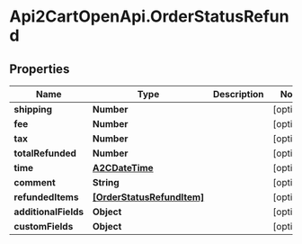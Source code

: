 # Api2CartOpenApi.OrderStatusRefund

## Properties

Name | Type | Description | Notes
------------ | ------------- | ------------- | -------------
**shipping** | **Number** |  | [optional] 
**fee** | **Number** |  | [optional] 
**tax** | **Number** |  | [optional] 
**totalRefunded** | **Number** |  | [optional] 
**time** | [**A2CDateTime**](A2CDateTime.md) |  | [optional] 
**comment** | **String** |  | [optional] 
**refundedItems** | [**[OrderStatusRefundItem]**](OrderStatusRefundItem.md) |  | [optional] 
**additionalFields** | **Object** |  | [optional] 
**customFields** | **Object** |  | [optional] 


